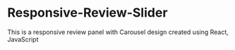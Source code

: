 # Responsive-Review-Slider
This is a responsive review panel with Carousel design created using React, JavaScript
